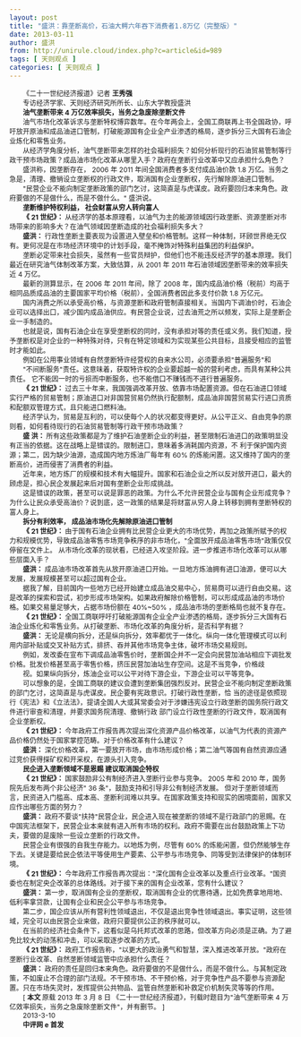 ```yaml
---
layout: post
title: "盛洪：靠垄断高价，石油大鳄六年吞下消费者1.8万亿（完整版）"
date: 2013-03-11
author: 盛洪
from: http://unirule.cloud/index.php?c=article&id=989
tags: [ 天则观点 ]
categories: [ 天则观点 ]
---
```


<div class="article">
 <div class="body-text">
  <div style="text-indent:18.0pt;">
   <span new="" style="font-size:9.0pt;Times New Roman">
    《二十一世纪经济报道》记者
   </span>
   <b>
    <span new="" style="font-size:9.0pt;Times New Roman">
     王秀强
    </span>
   </b>
  </div>
  <div style="text-indent:18.0pt;">
   <span new="" style="font-size:9.0pt;Times New Roman">
    专访经济学家、天则经济研究所所长、山东大学教授盛洪
   </span>
  </div>
  <div style="text-indent:18.05pt;">
   <b>
   </b>
  </div>
  <div style="text-indent:18.05pt;">
   <b>
    <span new="" style="font-size:9.0pt;Times New Roman">
     油气垄断带来
    </span>
   </b>
   <b>
    <span style="font-size:9.0pt">
     4
    </span>
   </b>
   <b>
    <span new="" style="font-size:9.0pt;Times New Roman">
     万亿效率损失，当务之急废除垄断文件
    </span>
   </b>
  </div>
  <div style="text-indent:18.05pt;">
   <b>
   </b>
  </div>
  <div style="text-indent:18.0pt;">
   <span new="" style="font-size:9.0pt;Times New Roman">
    油气市场化改革诉求与垄断特权博弈数年。在今年两会上，全国工商联再上书全国政协，呼吁放开原油和成品油进口管制，打破能源国有企业全产业渗透的格局，逐步拆分三大国有石油企业炼化和零售业务。
   </span>
  </div>
  <div style="text-indent:18.05pt;">
   <b>
   </b>
  </div>
  <div style="text-indent:18.0pt;">
   <span new="" style="font-size:9.0pt;Times New Roman">
    从经济学角度分析，油气垄断带来怎样的社会福利损失？如何分析现行的石油贸易管制等行政干预市场政策？成品油市场化改革从哪里入手？政府在垄断行业改革中又应承担什么角色？
   </span>
  </div>
  <div style="text-indent:18.05pt;">
   <b>
   </b>
  </div>
  <div style="text-indent:18.0pt;">
   <span new="" style="font-size:9.0pt;Times New Roman">
    盛洪称，因垄断存在，
   </span>
   <span style="font-size:9.0pt">
    2006
   </span>
   <span new="" style="font-size:9.0pt;Times New Roman">
    年
   </span>
   <span style="font-size:9.0pt">
    2011
   </span>
   <span new="" style="font-size:9.0pt;Times New Roman">
    年间全国消费者多支付成品油价款
   </span>
   <span style="font-size:
9.0pt">
    1.8
   </span>
   <span new="" style="font-size:9.0pt;Times New Roman">
    万亿。当务之急是，清理、撤销设立垄断权的行政文件，取消国有企业垄断权，先行解除原油进口管制。
   </span>
  </div>
  <div style="text-indent:18.05pt;">
   <b>
   </b>
  </div>
  <div style="text-indent:18.0pt;">
   <span new="" style="font-size:9.0pt;Times New Roman">
    "民营企业不能向制定垄断政策的部门乞讨，这简直是与虎谋皮。政府要回归本来角色。政府要做的不是做什么，而是不做什么。"
   </span>
   <span new="" style="font-size:9.0pt;Times New Roman">
    盛洪说。
   </span>
  </div>
  <div style="text-indent:18.05pt;">
   <b>
   </b>
  </div>
  <div style="text-indent:18.05pt;">
   <b>
    <span new="" style="font-size:9.0pt;Times New Roman">
     垄断维护特权利益，
    </span>
   </b>
   <b>
    <span new="" style="font-size:9.0pt;Times New Roman">
     社会财富从穷人转向富人
    </span>
   </b>
  </div>
  <div style="text-indent:18.05pt;">
   <b>
   </b>
  </div>
  <div style="text-indent:18.05pt;">
   <b>
    <span new="" style="font-size:9.0pt;Times New Roman">
     《
    </span>
   </b>
   <b>
    <span style="font-size:9.0pt">
     21
    </span>
   </b>
   <b>
    <span new="" style="font-size:9.0pt;Times New Roman">
     世纪》：
    </span>
   </b>
   <span new="" style="font-size:9.0pt;Times New Roman">
    从经济学的基本原理看，以油气为主的能源领域因行政垄断、资源垄断对市场带来的影响多大？在油气领域因垄断造成的社会福利损失多大？
   </span>
  </div>
  <div style="text-indent:18.05pt;">
   <b>
   </b>
  </div>
  <div style="text-indent:18.05pt;">
   <b>
    <span new="" style="font-size:9.0pt;Times New Roman">
     盛洪：
    </span>
   </b>
   <span new="" style="font-size:9.0pt;Times New Roman">
    行政性垄断主要表现为设置进入壁垒和价格管制。这样一种体制，环顾世界绝无仅有。更何况是在市场经济环境中的计划手段，毫不掩饰对特殊利益集团的利益保护。
   </span>
  </div>
  <div style="text-indent:18.05pt;">
   <b>
   </b>
  </div>
  <div style="text-indent:18.0pt;">
   <span new="" style="font-size:9.0pt;Times New Roman">
    垄断必定带来社会损失，虽然有一些官员辩护，但他们也不能违反经济学的基本原理。我们最近在研究油气体制改革方案，大致估算，从
   </span>
   <span style="font-size:9.0pt">
    2001
   </span>
   <span new="" style="font-size:9.0pt;Times New Roman">
    年
   </span>
   <span style="font-size:9.0pt">
    2011
   </span>
   <span new="" style="font-size:9.0pt;Times New Roman">
    年石油领域因垄断带来的效率损失近
   </span>
   <span style="font-size:9.0pt">
    4
   </span>
   <span new="" style="font-size:9.0pt;Times New Roman">
    万亿。
   </span>
  </div>
  <div style="text-indent:18.05pt;">
   <b>
   </b>
  </div>
  <div style="text-indent:18.0pt;">
   <span new="" style="font-size:9.0pt;Times New Roman">
    最新的测算显示，在
   </span>
   <span style="font-size:9.0pt">
    2006
   </span>
   <span new="" style="font-size:9.0pt;Times New Roman">
    年
   </span>
   <span style="font-size:9.0pt">
    2011
   </span>
   <span new="" style="font-size:9.0pt;Times New Roman">
    年间，除了
   </span>
   <span style="font-size:9.0pt">
    2008
   </span>
   <span new="" style="font-size:9.0pt;Times New Roman">
    年，国内成品油价格（税前）均高于相同品质成品油的主要国家平均价格（税前），全国消费者因此多支付价款
   </span>
   <span style="font-size:9.0pt">
    1.8
   </span>
   <span new="" style="font-size:9.0pt;Times New Roman">
    万亿元。
   </span>
  </div>
  <div style="text-indent:18.05pt;">
   <b>
   </b>
  </div>
  <div style="text-indent:18.0pt;">
   <span new="" style="font-size:9.0pt;Times New Roman">
    国内消费之所以承受高价格，与资源垄断和政府管制直接相关。当国内下调油价时，石油企业可以选择出口，减少国内成品油供应。有民营企业说，过去油荒之所以频发，实际上是垄断企业一手制造的。
   </span>
  </div>
  <div style="text-indent:18.05pt;">
   <b>
   </b>
  </div>
  <div style="text-indent:18.0pt;">
   <span new="" style="font-size:9.0pt;Times New Roman">
    也就是说，国有石油企业在享受垄断权的同时，没有承担对等的责任或义务。我们知道，授予垄断权是对企业的一种特殊对待，只有在特定领域和为实现某些公共目标，且接受相应的监管时才能如此。
   </span>
  </div>
  <div style="text-indent:18.05pt;">
   <b>
   </b>
  </div>
  <div style="text-indent:18.0pt;">
   <span new="" style="font-size:9.0pt;Times New Roman">
    例如在公用事业领域有自然垄断特许经营权的自来水公司，必须要承担"普遍服务"和
   </span>
  </div>
  <div style="text-indent:18.05pt;">
   <b>
   </b>
  </div>
  <div style="text-indent:18.0pt;">
   <span new="" style="font-size:9.0pt;Times New Roman">
    "不间断服务"责任。这意味着，获取特许权的企业要超越一般的营利考虑，而具有某种公共责任。
   </span>
   <span new="" style="font-size:9.0pt;Times New Roman">
    它不能因一时的亏损而中断服务，也不能借口不赚钱而不进行普遍服务。
   </span>
  </div>
  <div style="text-indent:18.05pt;">
   <b>
   </b>
  </div>
  <div style="text-indent:18.05pt;">
   <b>
    <span new="" style="font-size:9.0pt;Times New Roman">
     《
    </span>
   </b>
   <b>
    <span style="font-size:9.0pt">
     21
    </span>
   </b>
   <b>
    <span new="" style="font-size:9.0pt;Times New Roman">
     世纪》：
    </span>
   </b>
   <span new="" style="font-size:9.0pt;Times New Roman">
    过去三十年来，我国强调改革开放、依靠市场配置资源。但在石油进口领域实行严格的贸易管制；原油进口对非国营贸易仍然执行配额制，成品油非国营贸易实行进口资质和配额双管理方式，且只能进口燃料油。
   </span>
  </div>
  <div style="text-indent:18.05pt;">
   <b>
   </b>
  </div>
  <div style="text-indent:18.0pt;">
   <span new="" style="font-size:9.0pt;Times New Roman">
    经济学认为，贸易是互利的，可以使每个人的状况都变得更好。从公平正义、自由竞争的原则看，如何看待现行的石油贸易管制等行政干预市场政策？
   </span>
  </div>
  <div style="text-indent:18.05pt;">
   <b>
   </b>
  </div>
  <div style="text-indent:18.05pt;">
   <b>
    <span new="" style="font-size:9.0pt;Times New Roman">
     盛
    </span>
   </b>
   <b>
    <span new="" style="font-size:9.0pt;Times New Roman">
     洪：
    </span>
   </b>
   <span new="" style="font-size:9.0pt;Times New Roman">
    所有这些政策都是为了维护石油垄断企业的利益，甚至限制石油进口的政策明显没有正当的依据。这在战略上是错误的。限制进口，意味着多消耗国内资源，不
   </span>
   <span new="" style="font-size:9.0pt;Times New Roman">
    利于保护国内资源；第二，因为缺少油源，造成国内地方炼油厂每年有
   </span>
   <span style="font-size:9.0pt">
    60%
   </span>
   <span new="" style="font-size:9.0pt;Times New Roman">
    的炼能闲置。这又维持了国内的垄断高价，进而侵害了消费者的利益。
   </span>
  </div>
  <div style="text-indent:18.05pt;">
   <b>
   </b>
  </div>
  <div style="text-indent:18.0pt;">
   <span new="" style="font-size:9.0pt;Times New Roman">
    近年来，地方炼厂的规模和技术有大幅提升。国家和石油企业之所以反对放开进口，最大的顾虑是，担心民企发展起来后对国有垄断企业形成挑战。
   </span>
  </div>
  <div style="text-indent:18.05pt;">
   <b>
   </b>
  </div>
  <div style="text-indent:18.0pt;">
   <span new="" style="font-size:9.0pt;Times New Roman">
    这是错误的政策，甚至可以说是罪恶的政策。为什么不允许民营企业与国有企业形成竞争？为什么让民众承受高油价？说到底，这一政策的结果是将财富从穷人身上转移到拥有垄断特权的富人身上。
   </span>
  </div>
  <div style="text-indent:18.05pt;">
   <b>
   </b>
  </div>
  <div style="text-indent:18.05pt;">
   <b>
    <span new="" style="font-size:9.0pt;Times New Roman">
     拆分有利效率，
    </span>
   </b>
   <b>
    <span new="" style="font-size:9.0pt;Times New Roman">
     成品油市场化先解除原油进口管制
    </span>
   </b>
  </div>
  <div style="text-indent:18.05pt;">
   <b>
   </b>
  </div>
  <div style="text-indent:18.05pt;">
   <b>
    <span new="" style="font-size:9.0pt;Times New Roman">
     《
    </span>
   </b>
   <b>
    <span style="font-size:9.0pt">
     21
    </span>
   </b>
   <b>
    <span new="" style="font-size:9.0pt;Times New Roman">
     世纪》：
    </span>
   </b>
   <span new="" style="font-size:9.0pt;Times New Roman">
    由于国有石油企业拥有比民营企业更大的市场优势，再加之政策所赋予的权力和规模优势，导致成品油零售市场竞争秩序的非市场化，"全面放开成品油零售市场"政策仅仅停留在文件上。
   </span>
   <span new="" style="font-size:9.0pt;Times New Roman">
    从市场化改革的现状看，已经进入攻坚阶段。进一步推进市场化改革可以从哪些层面入手？
   </span>
  </div>
  <div style="text-indent:18.05pt;">
   <b>
   </b>
  </div>
  <div style="text-indent:18.05pt;">
   <b>
    <span new="" style="font-size:9.0pt;Times New Roman">
     盛洪：
    </span>
   </b>
   <span new="" style="font-size:9.0pt;Times New Roman">
    成品油市场改革首先从放开原油进口开始。一旦地方炼油拥有进口油源，便可以大发展，发展规模甚至可以超过国有企业。
   </span>
  </div>
  <div style="text-indent:18.05pt;">
   <b>
   </b>
  </div>
  <div style="text-indent:18.0pt;">
   <span new="" style="font-size:9.0pt;Times New Roman">
    据我了解，目前国内一些地方已经开始建立成品油交易中心，贸易商可以进行自由交易。这是改革的探索和尝试，初步形成市场架构。如果政府解除价格管制，可以形成成品油的市场价格。如果交易量足够大，占据市场份额在
   </span>
   <span style="font-size:9.0pt">
    40%~50%
   </span>
   <span new="" style="font-size:9.0pt;Times New Roman">
    ，成品油市场的垄断格局也就不复存在。
   </span>
  </div>
  <div style="text-indent:18.05pt;">
   <b>
   </b>
  </div>
  <div style="text-indent:18.05pt;">
   <b>
    <span new="" style="font-size:9.0pt;Times New Roman">
     《
    </span>
   </b>
   <b>
    <span style="font-size:9.0pt">
     21
    </span>
   </b>
   <b>
    <span new="" style="font-size:9.0pt;Times New Roman">
     世纪》：
    </span>
   </b>
   <span new="" style="font-size:9.0pt;Times New Roman">
    全国工商联呼吁打破能源国有企业全产业渗透的格局，逐步拆分三大国有石油企业炼化和零售业务。从打破垄断、市场化改革的角度分析，是否科学有据？
   </span>
  </div>
  <div style="text-indent:18.05pt;">
   <b>
   </b>
  </div>
  <div style="text-indent:18.05pt;">
   <b>
    <span new="" style="font-size:9.0pt;Times New Roman">
     盛洪：
    </span>
   </b>
   <span new="" style="font-size:9.0pt;Times New Roman">
    无论是横向拆分，还是纵向拆分，效率都优于一体化。纵向一体化管理模式可以利用内部补贴或交叉补贴方式，排挤、吞并其他市场竞争主体，破坏市场交易规则。
   </span>
  </div>
  <div style="text-indent:18.05pt;">
   <b>
   </b>
  </div>
  <div style="text-indent:18.0pt;">
   <span new="" style="font-size:9.0pt;Times New Roman">
    例如，发改委在宣布下调成品油零售价时，垄断国企并不一定会向民营加油站相应下调批发价格。批发价格甚至高于零售价格，挤压民营加油站生存空间。这是不当竞争，价格歧
   </span>
  </div>
  <div style="text-indent:18.05pt;">
   <b>
   </b>
  </div>
  <div style="text-indent:18.0pt;">
   <span new="" style="font-size:9.0pt;Times New Roman">
    视。如果纵向拆分，炼油企业可以公平对待下游企业，下游企业可以平等竞争。
   </span>
  </div>
  <div style="text-indent:18.05pt;">
   <b>
   </b>
  </div>
  <div style="text-indent:18.0pt;">
   <span new="" style="font-size:9.0pt;Times New Roman">
    可以想象的是，全国工商联的建议会遭到垄断集团强烈反对。民营企业不能向制定垄断政策的部门乞讨，这简直是与虎谋皮。民企要有宪政意识。打破行政性垄断，恰
   </span>
   <span new="" style="font-size:9.0pt;Times New Roman">
    当的途径是依照现行《宪法》和《立法法》，提请全国人大或其常委会对于涉嫌违宪设立行政垄断的国务院行政文件进行审查和清理，并要求国务院清理、撤销行政
   </span>
   <span new="" style="font-size:9.0pt;Times New Roman">
    部门设立行政性垄断的行政文件，取消国有企业垄断权。
   </span>
  </div>
  <div style="text-indent:18.05pt;">
   <b>
   </b>
  </div>
  <div style="text-indent:18.05pt;">
   <b>
    <span new="" style="font-size:9.0pt;Times New Roman">
     《
    </span>
   </b>
   <b>
    <span style="font-size:9.0pt">
     21
    </span>
   </b>
   <b>
    <span new="" style="font-size:9.0pt;Times New Roman">
     世纪》：
    </span>
   </b>
   <span new="" style="font-size:9.0pt;Times New Roman">
    今年政府工作报告再次提出深化资源产品价格改革，以油气为代表的资源产品价格仍然处于国家掌控范畴。对于价格改革有什么建议？
   </span>
  </div>
  <div style="text-indent:18.05pt;">
   <b>
   </b>
  </div>
  <div style="text-indent:18.05pt;">
   <b>
    <span new="" style="font-size:9.0pt;Times New Roman">
     盛洪：
    </span>
   </b>
   <span new="" style="font-size:9.0pt;Times New Roman">
    深化价格改革，第一要放开市场，由市场形成价格；第二油气等国有自然资源应通过竞价获得探矿权和开采权，在源头引入竞争。
   </span>
  </div>
  <div style="text-indent:18.05pt;">
   <b>
   </b>
  </div>
  <div style="text-indent:18.05pt;">
   <b>
    <span new="" style="font-size:9.0pt;Times New Roman">
     民企进入垄断领域不是恩赐
    </span>
   </b>
   <b>
    <span new="" style="font-size:9.0pt;Times New Roman">
     建议取消国企特权
    </span>
   </b>
  </div>
  <div style="text-indent:18.05pt;">
   <b>
   </b>
  </div>
  <div style="text-indent:18.05pt;">
   <b>
    <span new="" style="font-size:9.0pt;Times New Roman">
     《
    </span>
   </b>
   <b>
    <span style="font-size:9.0pt">
     21
    </span>
   </b>
   <b>
    <span new="" style="font-size:9.0pt;Times New Roman">
     世纪》：
    </span>
   </b>
   <span new="" style="font-size:9.0pt;Times New Roman">
    国家鼓励非公有制经济进入垄断行业参与竞争。
   </span>
   <span style="font-size:9.0pt">
    2005
   </span>
   <span new="" style="font-size:9.0pt;Times New Roman">
    年和
   </span>
   <span style="font-size:9.0pt">
    2010
   </span>
   <span new="" style="font-size:9.0pt;Times New Roman">
    年，国务院先后发布两个非公经济"
   </span>
   <span style="font-size:9.0pt">
    36
   </span>
   <span new="" style="font-size:9.0pt;Times New Roman">
    条"，鼓励支持和引导非公有制经济发展。
   </span>
   <span new="" style="font-size:9.0pt;Times New Roman">
    但对于垄断领域而言，民资进入门槛高、成本高、垄断利润难以共享。在国家政策支持和现实的困境面前，国家又应作出哪些方面的努力？
   </span>
  </div>
  <div style="text-indent:18.05pt;">
   <b>
   </b>
  </div>
  <div style="text-indent:18.05pt;">
   <b>
    <span new="" style="font-size:9.0pt;Times New Roman">
     盛洪：
    </span>
   </b>
   <span new="" style="font-size:9.0pt;Times New Roman">
    政府不要谈"扶持"民营企业，民企进入现在被垄断的领域不是行政部门的恩赐。在中国宪法框架下，民营企业本来就有进入所有市场的权利。政府不需要在出台鼓励政策上下功夫，要做的是废除一些设立垄断的行政文件。
   </span>
  </div>
  <div style="text-indent:18.05pt;">
   <b>
   </b>
  </div>
  <div style="text-indent:18.0pt;">
   <span new="" style="font-size:9.0pt;Times New Roman">
    民营企业有很强的自我生存能力。以地炼为例，尽管有
   </span>
   <span style="font-size:9.0pt">
    60%
   </span>
   <span new="" style="font-size:9.0pt;Times New Roman">
    的炼能闲置，但仍然能够生存下去。关键是要给民企依法平等使用生产要素、公平参与市场竞争、同等受到法律保护的体制环境。
   </span>
  </div>
  <div style="text-indent:18.05pt;">
   <b>
   </b>
  </div>
  <div style="text-indent:18.05pt;">
   <b>
    <span new="" style="font-size:9.0pt;Times New Roman">
     《
    </span>
   </b>
   <b>
    <span style="font-size:9.0pt">
     21
    </span>
   </b>
   <b>
    <span new="" style="font-size:9.0pt;Times New Roman">
     世纪》：
    </span>
   </b>
   <span new="" style="font-size:9.0pt;Times New Roman">
    今年政府工作报告再次提出："深化国有企业改革以及重点行业改革。"国资委也在制定央企改革的总体路线。对于接下来的国有企业改革，您有什么建议？
   </span>
  </div>
  <div style="text-indent:18.05pt;">
   <b>
   </b>
  </div>
  <div style="text-indent:18.05pt;">
   <b>
    <span new="" style="font-size:9.0pt;Times New Roman">
     盛洪：
    </span>
   </b>
   <span new="" style="font-size:9.0pt;Times New Roman">
    第一步，取消国有企业的垄断权，取消国有企业的优惠待遇，比如免费拿地用地、低利率拿贷款，让国有企业和民企公平参与市场竞争。
   </span>
  </div>
  <div style="text-indent:18.05pt;">
   <b>
   </b>
  </div>
  <div style="text-indent:18.0pt;">
   <span new="" style="font-size:9.0pt;Times New Roman">
    第二步，国企应该从所有营利性领域退出，不仅是退出竞争性领域退出。事实证明，这些领域，完全可以由民营企业来做，政府只要提供公正的秩序就可以。
   </span>
  </div>
  <div style="text-indent:18.05pt;">
   <b>
   </b>
  </div>
  <div style="text-indent:18.0pt;">
   <span new="" style="font-size:9.0pt;Times New Roman">
    在当前的经济社会条件下，这看似是乌托邦式改革的思路，但改革方向必须是正确。为了避免比较大的动荡和冲击，可以采取逐步改革的方式。
   </span>
  </div>
  <div style="text-indent:18.05pt;">
   <b>
   </b>
  </div>
  <div style="text-indent:18.05pt;">
   <b>
    <span new="" style="font-size:9.0pt;Times New Roman">
     《
    </span>
   </b>
   <b>
    <span style="font-size:9.0pt">
     21
    </span>
   </b>
   <b>
    <span new="" style="font-size:9.0pt;Times New Roman">
     世纪》：
    </span>
   </b>
   <span new="" style="font-size:9.0pt;Times New Roman">
    政府工作报告称，"以更大的政治勇气和智慧，深入推进改革开放。"政府在垄断行业改革、自然垄断领域监管中应承担什么责任？
   </span>
  </div>
  <div style="text-indent:18.05pt;">
   <b>
   </b>
  </div>
  <div style="text-indent:18.05pt;">
   <b>
    <span new="" style="font-size:9.0pt;Times New Roman">
     盛洪：
    </span>
   </b>
   <span new="" style="font-size:9.0pt;Times New Roman">
    政府的责任是回归本来角色。政府要做的不是做什么，而是不做什么。与其制定政策，不如废止不合理的部门法规。不干预市场、不干预价格，对于竞争性产品不要参与资源配置。只在市场失灵时，发挥提供公共物品、监管自然垄断和补救定价机制失灵等等的作用。
   </span>
  </div>
  <div style="text-indent:18.05pt;">
   <b>
   </b>
  </div>
  <div style="text-indent:18.05pt;">
   <b>
   </b>
  </div>
  <div style="text-indent:18.0pt;">
   <span style="font-size:9.0pt">
    [
   </span>
   <b>
    <span new="" style="font-size:9.0pt;Times New Roman">
     本文
    </span>
   </b>
   <span new="" style="font-size:
9.0pt;Times New Roman">
    原载
   </span>
   <span style="font-size:9.0pt">
    2013
   </span>
   <span new="" style="font-size:9.0pt;Times New Roman">
    年
   </span>
   <span style="font-size:9.0pt">
    3
   </span>
   <span new="" style="font-size:9.0pt;Times New Roman">
    月
   </span>
   <span style="font-size:9.0pt">
    8
   </span>
   <span new="" style="font-size:9.0pt;Times New Roman">
    日
   </span>
   <span new="" style="font-size:9.0pt;Times New Roman">
    《二十一世纪经济报道》，刊载时题目为"油气垄断带来
   </span>
   <span style="font-size:9.0pt">
    4
   </span>
   <span new="" style="font-size:9.0pt;Times New Roman">
    万亿效率损失，当务之急废除垄断文件"，并有删节。
   </span>
   <span style="font-size:9.0pt">
    ]
   </span>
  </div>
  <div style="text-indent:18.05pt;">
   <b>
   </b>
  </div>
  <div style="text-indent:18.0pt;">
   <span style="font-size:9.0pt">
    2013-3-10
   </span>
  </div>
  <div style="text-indent:18.05pt;">
   <b>
    <span new="" style="font-size:9.0pt;Times New Roman">
     中评网
    </span>
   </b>
   <b>
    <span style="font-size:9.0pt">
     e
    </span>
   </b>
   <b>
    <span new="" style="font-size:9.0pt;Times New Roman">
     首发
    </span>
   </b>
  </div>
  <div style="text-indent:18.05pt;">
   <b>
   </b>
  </div>
  <div style="text-indent:18.05pt;">
   <b>
   </b>
  </div>
  <p align="left">
  </p>
 </div>
</div>

